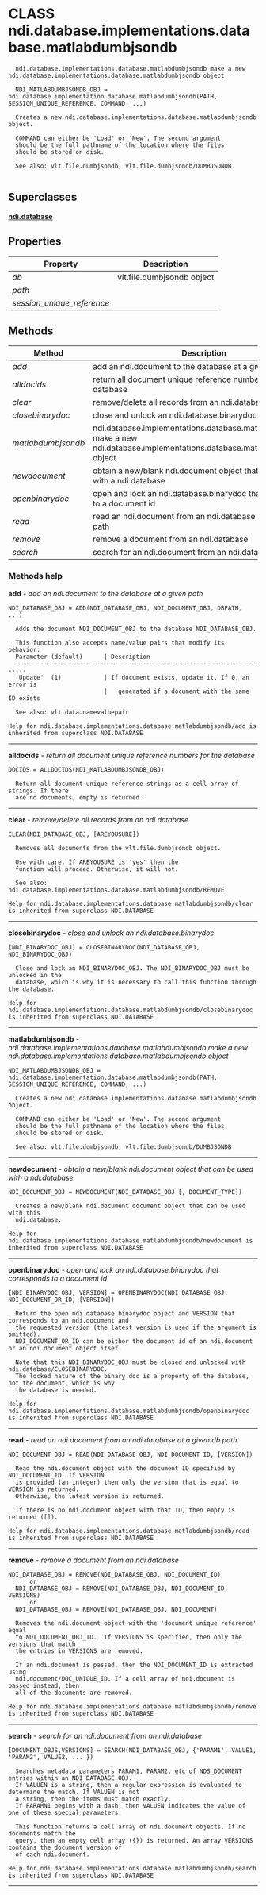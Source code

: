 # CLASS ndi.database.implementations.database.matlabdumbjsondb

```
  ndi.database.implementations.database.matlabdumbjsondb make a new ndi.database.implementations.database.matlabdumbjsondb object
  
  NDI_MATLABDUMBJSONDB_OBJ = ndi.database.implementation.database.matlabdumbjsondb(PATH, SESSION_UNIQUE_REFERENCE, COMMAND, ...)
 
  Creates a new ndi.database.implementations.database.matlabdumbjsondb object.
 
  COMMAND can either be 'Load' or 'New'. The second argument
  should be the full pathname of the location where the files
  should be stored on disk.
 
  See also: vlt.file.dumbjsondb, vlt.file.dumbjsondb/DUMBJSONDB


```
## Superclasses
**[ndi.database](../../../database.m.md)**

## Properties

| Property | Description |
| --- | --- |
| *db* | vlt.file.dumbjsondb object |
| *path* |  |
| *session_unique_reference* |  |


## Methods 

| Method | Description |
| --- | --- |
| *add* | add an ndi.document to the database at a given path |
| *alldocids* | return all document unique reference numbers for the database |
| *clear* | remove/delete all records from an ndi.database |
| *closebinarydoc* | close and unlock an ndi.database.binarydoc |
| *matlabdumbjsondb* | ndi.database.implementations.database.matlabdumbjsondb make a new ndi.database.implementations.database.matlabdumbjsondb object |
| *newdocument* | obtain a new/blank ndi.document object that can be used with a ndi.database |
| *openbinarydoc* | open and lock an ndi.database.binarydoc that corresponds to a document id |
| *read* | read an ndi.document from an ndi.database at a given db path |
| *remove* | remove a document from an ndi.database |
| *search* | search for an ndi.document from an ndi.database |


### Methods help 

**add** - *add an ndi.document to the database at a given path*

```
NDI_DATABASE_OBJ = ADD(NDI_DATABASE_OBJ, NDI_DOCUMENT_OBJ, DBPATH, ...)
 
  Adds the document NDI_DOCUMENT_OBJ to the database NDI_DATABASE_OBJ.
 
  This function also accepts name/value pairs that modify its behavior:
  Parameter (default)      | Description
  -------------------------------------------------------------------------
  'Update'  (1)            | If document exists, update it. If 0, an error is 
                           |   generated if a document with the same ID exists
  
  See also: vlt.data.namevaluepair

Help for ndi.database.implementations.database.matlabdumbjsondb/add is inherited from superclass NDI.DATABASE
```

---

**alldocids** - *return all document unique reference numbers for the database*

```
DOCIDS = ALLDOCIDS(NDI_MATLABDUMBJSONDB_OBJ)
 
  Return all document unique reference strings as a cell array of strings. If there
  are no documents, empty is returned.
```

---

**clear** - *remove/delete all records from an ndi.database*

```
CLEAR(NDI_DATABASE_OBJ, [AREYOUSURE])
 
  Removes all documents from the vlt.file.dumbjsondb object.
  
  Use with care. If AREYOUSURE is 'yes' then the
  function will proceed. Otherwise, it will not.
 
  See also: ndi.database.implementations.database.matlabdumbjsondb/REMOVE

Help for ndi.database.implementations.database.matlabdumbjsondb/clear is inherited from superclass NDI.DATABASE
```

---

**closebinarydoc** - *close and unlock an ndi.database.binarydoc*

```
[NDI_BINARYDOC_OBJ] = CLOSEBINARYDOC(NDI_DATABASE_OBJ, NDI_BINARYDOC_OBJ)
 
  Close and lock an NDI_BINARYDOC_OBJ. The NDI_BINARYDOC_OBJ must be unlocked in the
  database, which is why it is necessary to call this function through the database.

Help for ndi.database.implementations.database.matlabdumbjsondb/closebinarydoc is inherited from superclass NDI.DATABASE
```

---

**matlabdumbjsondb** - *ndi.database.implementations.database.matlabdumbjsondb make a new ndi.database.implementations.database.matlabdumbjsondb object*

```
NDI_MATLABDUMBJSONDB_OBJ = ndi.database.implementation.database.matlabdumbjsondb(PATH, SESSION_UNIQUE_REFERENCE, COMMAND, ...)
 
  Creates a new ndi.database.implementations.database.matlabdumbjsondb object.
 
  COMMAND can either be 'Load' or 'New'. The second argument
  should be the full pathname of the location where the files
  should be stored on disk.
 
  See also: vlt.file.dumbjsondb, vlt.file.dumbjsondb/DUMBJSONDB
```

---

**newdocument** - *obtain a new/blank ndi.document object that can be used with a ndi.database*

```
NDI_DOCUMENT_OBJ = NEWDOCUMENT(NDI_DATABASE_OBJ [, DOCUMENT_TYPE])
 
  Creates a new/blank ndi.document document object that can be used with this
  ndi.database.

Help for ndi.database.implementations.database.matlabdumbjsondb/newdocument is inherited from superclass NDI.DATABASE
```

---

**openbinarydoc** - *open and lock an ndi.database.binarydoc that corresponds to a document id*

```
[NDI_BINARYDOC_OBJ, VERSION] = OPENBINARYDOC(NDI_DATABASE_OBJ, NDI_DOCUMENT_OR_ID, [VERSION])
 
  Return the open ndi.database.binarydoc object and VERSION that corresponds to an ndi.document and
  the requested version (the latest version is used if the argument is omitted).
  NDI_DOCUMENT_OR_ID can be either the document id of an ndi.document or an ndi.document object itsef.
 
  Note that this NDI_BINARYDOC_OBJ must be closed and unlocked with ndi.database/CLOSEBINARYDOC.
  The locked nature of the binary doc is a property of the database, not the document, which is why
  the database is needed.

Help for ndi.database.implementations.database.matlabdumbjsondb/openbinarydoc is inherited from superclass NDI.DATABASE
```

---

**read** - *read an ndi.document from an ndi.database at a given db path*

```
NDI_DOCUMENT_OBJ = READ(NDI_DATABASE_OBJ, NDI_DOCUMENT_ID, [VERSION]) 
 
  Read the ndi.document object with the document ID specified by NDI_DOCUMENT_ID. If VERSION
  is provided (an integer) then only the version that is equal to VERSION is returned.
  Otherwise, the latest version is returned.
 
  If there is no ndi.document object with that ID, then empty is returned ([]).

Help for ndi.database.implementations.database.matlabdumbjsondb/read is inherited from superclass NDI.DATABASE
```

---

**remove** - *remove a document from an ndi.database*

```
NDI_DATABASE_OBJ = REMOVE(NDI_DATABASE_OBJ, NDI_DOCUMENT_ID) 
      or
  NDI_DATABASE_OBJ = REMOVE(NDI_DATABASE_OBJ, NDI_DOCUMENT_ID, VERSIONS)
      or 
  NDI_DATABASE_OBJ = REMOVE(NDI_DATABASE_OBJ, NDI_DOCUMENT) 
 
  Removes the ndi.document object with the 'document unique reference' equal
  to NDI_DOCUMENT_OBJ_ID.  If VERSIONS is specified, then only the versions that match
  the entries in VERSIONS are removed.
 
  If an ndi.document is passed, then the NDI_DOCUMENT_ID is extracted using
  ndi.document/DOC_UNIQUE_ID. If a cell array of ndi.document is passed instead, then
  all of the documents are removed.

Help for ndi.database.implementations.database.matlabdumbjsondb/remove is inherited from superclass NDI.DATABASE
```

---

**search** - *search for an ndi.document from an ndi.database*

```
[DOCUMENT_OBJS,VERSIONS] = SEARCH(NDI_DATABASE_OBJ, {'PARAM1', VALUE1, 'PARAM2', VALUE2, ... })
 
  Searches metadata parameters PARAM1, PARAM2, etc of NDS_DOCUMENT entries within an NDI_DATABASE_OBJ.
  If VALUEN is a string, then a regular expression is evaluated to determine the match. If VALUEN is not
  a string, then the items must match exactly.
  If PARAMN1 begins with a dash, then VALUEN indicates the value of one of these special parameters:
 
  This function returns a cell array of ndi.document objects. If no documents match the
  query, then an empty cell array ({}) is returned. An array VERSIONS contains the document version of
  of each ndi.document.

Help for ndi.database.implementations.database.matlabdumbjsondb/search is inherited from superclass NDI.DATABASE
```

---

